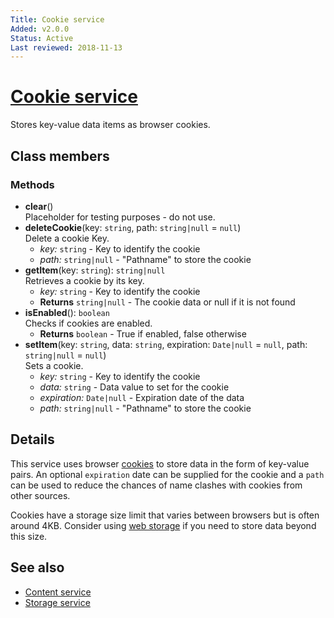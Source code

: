```yaml
---
Title: Cookie service
Added: v2.0.0
Status: Active
Last reviewed: 2018-11-13
---
```


# [Cookie service](../../../lib/core/src/lib/common/services/cookie.service.ts "Defined in cookie.service.ts")

Stores key-value data items as browser cookies.

## Class members

### Methods

-   **clear**()<br/>
    Placeholder for testing purposes - do not use.
-   **deleteCookie**(key: `string`, path: `string|null` = `null`)<br/>
    Delete a cookie Key.
    -   _key:_ `string`  - Key to identify the cookie
    -   _path:_ `string|null`  - "Pathname" to store the cookie
-   **getItem**(key: `string`): `string|null`<br/>
    Retrieves a cookie by its key.
    -   _key:_ `string`  - Key to identify the cookie
    -   **Returns** `string|null` - The cookie data or null if it is not found
-   **isEnabled**(): `boolean`<br/>
    Checks if cookies are enabled.
    -   **Returns** `boolean` - True if enabled, false otherwise
-   **setItem**(key: `string`, data: `string`, expiration: `Date|null` = `null`, path: `string|null` = `null`)<br/>
    Sets a cookie.
    -   _key:_ `string`  - Key to identify the cookie
    -   _data:_ `string`  - Data value to set for the cookie
    -   _expiration:_ `Date|null`  - Expiration date of the data
    -   _path:_ `string|null`  - "Pathname" to store the cookie

## Details

This service uses browser [cookies](https://en.wikipedia.org/wiki/HTTP_cookie)
to store data in the form of key-value pairs. An optional `expiration` date can be
supplied for the cookie and a `path` can be used to reduce the chances of name
clashes with cookies from other sources.

Cookies have a storage size limit that varies between browsers but is often around
4KB. Consider using [web storage](storage.service.md) if you need to store data
beyond this size.

## See also

-   [Content service](content.service.md)
-   [Storage service](storage.service.md)

